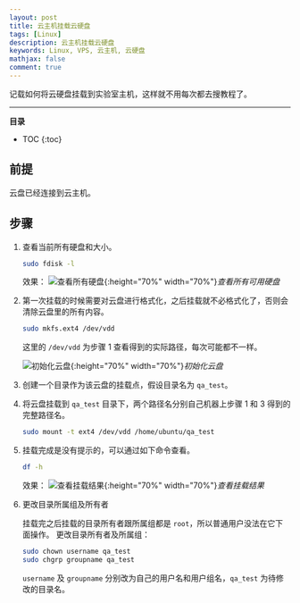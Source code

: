 ```yaml
---
layout: post
title: 云主机挂载云硬盘
tags: [Linux]
description: 云主机挂载云硬盘
keywords: Linux, VPS, 云主机, 云硬盘
mathjax: false
comment: true
---
```


记载如何将云硬盘挂载到实验室主机，这样就不用每次都去搜教程了。

---

**目录**

* TOC
{:toc}

## 前提

云盘已经连接到云主机。

## 步骤

1. 查看当前所有硬盘和大小。

    ```bash
    sudo fdisk -l
    ```

    效果：
    ![查看所有硬盘](https://img.chenkun.pro/img/2018-04-27-01.png){:height="70%" width="70%"}_查看所有可用硬盘_

2. 第一次挂载的时候需要对云盘进行格式化，之后挂载就不必格式化了，否则会清除云盘里的所有内容。

    ```bash
    sudo mkfs.ext4 /dev/vdd
    ```

    这里的 `/dev/vdd` 为步骤 1 查看得到的实际路径，每次可能都不一样。

    ![初始化云盘](https://img.chenkun.pro/img/2018-04-27-02.png){:height="70%" width="70%"}_初始化云盘_

3. 创建一个目录作为该云盘的挂载点，假设目录名为 `qa_test`。

4. 将云盘挂载到 `qa_test` 目录下，两个路径名分别自己机器上步骤 1 和 3 得到的完整路径名。

    ```bash
    sudo mount -t ext4 /dev/vdd /home/ubuntu/qa_test
    ```

5. 挂载完成是没有提示的，可以通过如下命令查看。

    ```bash
    df -h
    ```
    效果：
    ![查看挂载结果](https://img.chenkun.pro/img/2018-04-27-03.png){:height="70%" width="70%"}_查看挂载结果_

6. 更改目录所属组及所有者

    挂载完之后挂载的目录所有者跟所属组都是 `root`，所以普通用户没法在它下面操作。
    更改目录所有者及所属组：

    ```bash
    sudo chown username qa_test
    sudo chgrp groupname qa_test
    ```

    `username` 及 `groupname` 分别改为自己的用户名和用户组名，`qa_test` 为待修改的目录名。
